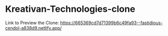 # Kreativan-Technologies-clone 
Link to Preview the Clone:  https://665369cd7d71399b6c49fa93--fastidious-cendol-a838d9.netlify.app/
